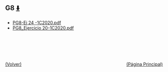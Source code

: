 
<html>
<body>
<h2>G8 <a href="https://downgit.github.io/#/home?url=https://github.com/Apuntes-FIUBA/Apuntes-Electronica/tree/main/83 - Química/8301 - Quimica/Guias de Problemas/Problemas Resueltos/G8" style="font-size:20px">  ⬇️ </a></h2>
<ul>
    <li><a href="PG8-Ej 24 -1C2020.pdf">PG8-Ej 24 -1C2020.pdf</a></li>
    <li><a href="PG8_Ejercicio 20-1C2020.pdf">PG8_Ejercicio 20-1C2020.pdf</a></li>
</ul>
</body>
</html>
















<br><br><br><br><br><a href="../" style="float: left">(Volver)</a> <a href="https://apuntes-fiuba.github.io/Apuntes-Electronica" style="float: right">(Página Principal)</a>
